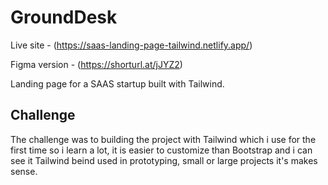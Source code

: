 # GroundDesk

Live site - (https://saas-landing-page-tailwind.netlify.app/)

Figma version - (https://shorturl.at/jJYZ2)

Landing page for a SAAS startup built with Tailwind.

## Challenge

The challenge was to building the project with Tailwind which i use for the first time so i learn a lot, it is easier to customize than Bootstrap and i can see it Tailwind beind used in prototyping, small or large projects it's makes sense.
